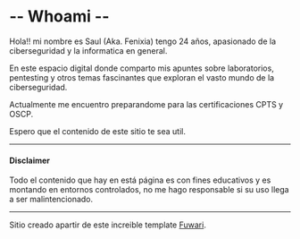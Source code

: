 # -- Whoami --

Hola!! mi nombre es Saul (Aka. Fenixia) tengo 24 años, apasionado de la ciberseguridad y la informatica en general.

En este espacio digital donde comparto mis apuntes sobre laboratorios, pentesting y otros temas fascinantes que exploran el vasto mundo de la ciberseguridad.

Actualmente me encuentro preparandome para las certificaciones CPTS y OSCP.

Espero que el contenido de este sitio te sea util.

---
#### Disclaimer
Todo el contenido que hay en está página es con fines educativos y es montando en entornos controlados, no me hago responsable si su uso llega a ser malintencionado.

---

Sitio creado apartir de este increible template [Fuwari](https://github.com/saicaca/fuwari).
